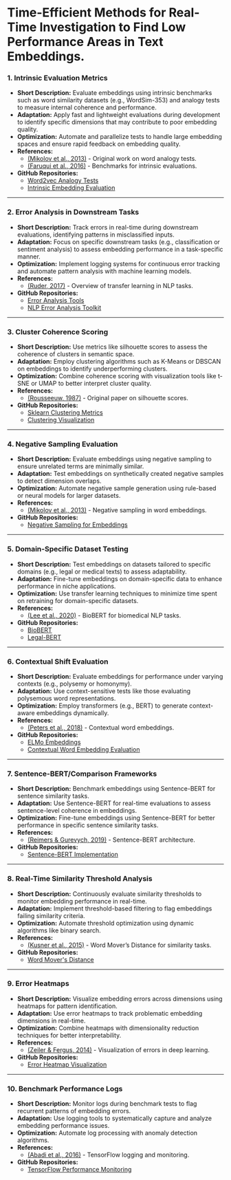 # Time-Efficient Methods for Real-Time Investigation to Find Low Performance Areas in Text Embeddings.

### 1. **Intrinsic Evaluation Metrics**

- **Short Description:** Evaluate embeddings using intrinsic benchmarks such as word similarity datasets (e.g., WordSim-353) and analogy tests to measure internal coherence and performance.
- **Adaptation:** Apply fast and lightweight evaluations during development to identify specific dimensions that may contribute to poor embedding quality.
- **Optimization:** Automate and parallelize tests to handle large embedding spaces and ensure rapid feedback on embedding quality.
- **References:**
  - [(Mikolov et al., 2013)](https://arxiv.org/abs/1301.3781) - Original work on word analogy tests.
  - [(Faruqui et al., 2016)](https://arxiv.org/abs/1606.07608) - Benchmarks for intrinsic evaluations.
- **GitHub Repositories:**
  - [Word2vec Analogy Tests](https://github.com/tmikolov/word2vec)
  - [Intrinsic Embedding Evaluation](https://github.com/kudkudak/word-embeddings-benchmarks)

---

### 2. **Error Analysis in Downstream Tasks**

- **Short Description:** Track errors in real-time during downstream evaluations, identifying patterns in misclassified inputs.
- **Adaptation:** Focus on specific downstream tasks (e.g., classification or sentiment analysis) to assess embedding performance in a task-specific manner.
- **Optimization:** Implement logging systems for continuous error tracking and automate pattern analysis with machine learning models.
- **References:**
  - [(Ruder, 2017)](https://arxiv.org/abs/1706.05098) - Overview of transfer learning in NLP tasks.
- **GitHub Repositories:**
  - [Error Analysis Tools](https://github.com/Arize-ai/arize)
  - [NLP Error Analysis Toolkit](https://github.com/Microsoft/error-analysis-tool)

---

### 3. **Cluster Coherence Scoring**

- **Short Description:** Use metrics like silhouette scores to assess the coherence of clusters in semantic space.
- **Adaptation:** Employ clustering algorithms such as K-Means or DBSCAN on embeddings to identify underperforming clusters.
- **Optimization:** Combine coherence scoring with visualization tools like t-SNE or UMAP to better interpret cluster quality.
- **References:**
  - [(Rousseeuw, 1987)](https://doi.org/10.1016/0377-0427(87)90125-7) - Original paper on silhouette scores.
- **GitHub Repositories:**
  - [Sklearn Clustering Metrics](https://github.com/scikit-learn/scikit-learn)
  - [Clustering Visualization](https://github.com/lmcinnes/umap)

---

### 4. **Negative Sampling Evaluation**

- **Short Description:** Evaluate embeddings using negative sampling to ensure unrelated terms are minimally similar.
- **Adaptation:** Test embeddings on synthetically created negative samples to detect dimension overlaps.
- **Optimization:** Automate negative sample generation using rule-based or neural models for larger datasets.
- **References:**
  - [(Mikolov et al., 2013)](https://arxiv.org/abs/1301.3781) - Negative sampling in word embeddings.
- **GitHub Repositories:**
  - [Negative Sampling for Embeddings](https://github.com/ericxk/negative-sampling)

---

### 5. **Domain-Specific Dataset Testing**

- **Short Description:** Test embeddings on datasets tailored to specific domains (e.g., legal or medical texts) to assess adaptability.
- **Adaptation:** Fine-tune embeddings on domain-specific data to enhance performance in niche applications.
- **Optimization:** Use transfer learning techniques to minimize time spent on retraining for domain-specific datasets.
- **References:**
  - [(Lee et al., 2020)](https://arxiv.org/abs/1906.08176) - BioBERT for biomedical NLP tasks.
- **GitHub Repositories:**
  - [BioBERT](https://github.com/dmis-lab/biobert)
  - [Legal-BERT](https://github.com/nlpaueb/legal-bert)

---

### 6. **Contextual Shift Evaluation**

- **Short Description:** Evaluate embeddings for performance under varying contexts (e.g., polysemy or homonymy).
- **Adaptation:** Use context-sensitive tests like those evaluating polysemous word representations.
- **Optimization:** Employ transformers (e.g., BERT) to generate context-aware embeddings dynamically.
- **References:**
  - [(Peters et al., 2018)](https://arxiv.org/abs/1802.05365) - Contextual word embeddings.
- **GitHub Repositories:**
  - [ELMo Embeddings](https://github.com/allenai/allennlp)
  - [Contextual Word Embedding Evaluation](https://github.com/google-research/bert)

---

### 7. **Sentence-BERT/Comparison Frameworks**

- **Short Description:** Benchmark embeddings using Sentence-BERT for sentence similarity tasks.
- **Adaptation:** Use Sentence-BERT for real-time evaluations to assess sentence-level coherence in embeddings.
- **Optimization:** Fine-tune embeddings using Sentence-BERT for better performance in specific sentence similarity tasks.
- **References:**
  - [(Reimers & Gurevych, 2019)](https://arxiv.org/abs/1908.10084) - Sentence-BERT architecture.
- **GitHub Repositories:**
  - [Sentence-BERT Implementation](https://github.com/UKPLab/sentence-transformers)

---

### 8. **Real-Time Similarity Threshold Analysis**

- **Short Description:** Continuously evaluate similarity thresholds to monitor embedding performance in real-time.
- **Adaptation:** Implement threshold-based filtering to flag embeddings failing similarity criteria.
- **Optimization:** Automate threshold optimization using dynamic algorithms like binary search.
- **References:**
  - [(Kusner et al., 2015)](https://arxiv.org/abs/1503.07289) - Word Mover’s Distance for similarity tasks.
- **GitHub Repositories:**
  - [Word Mover's Distance](https://github.com/mkusner/wmd)

---

### 9. **Error Heatmaps**

- **Short Description:** Visualize embedding errors across dimensions using heatmaps for pattern identification.
- **Adaptation:** Use error heatmaps to track problematic embedding dimensions in real-time.
- **Optimization:** Combine heatmaps with dimensionality reduction techniques for better interpretability.
- **References:**
  - [(Zeiler & Fergus, 2014)](https://arxiv.org/abs/1311.2901) - Visualization of errors in deep learning.
- **GitHub Repositories:**
  - [Error Heatmap Visualization](https://github.com/matplotlib/matplotlib)

---

### 10. **Benchmark Performance Logs**

- **Short Description:** Monitor logs during benchmark tests to flag recurrent patterns of embedding errors.
- **Adaptation:** Use logging tools to systematically capture and analyze embedding performance issues.
- **Optimization:** Automate log processing with anomaly detection algorithms.
- **References:**
  - [(Abadi et al., 2016)](https://arxiv.org/abs/1605.08695) - TensorFlow logging and monitoring.
- **GitHub Repositories:**
  - [TensorFlow Performance Monitoring](https://github.com/tensorflow/tensorflow)
